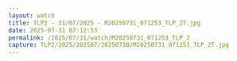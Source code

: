 ```yaml
---
layout: watch
title: TLP2 - 31/07/2025 - M20250731_071253_TLP_2T.jpg
date: 2025-07-31 07:12:53
permalink: /2025/07/31/watch/M20250731_071253_TLP_2
capture: TLP2/2025/202507/20250730/M20250731_071253_TLP_2T.jpg
---
```


